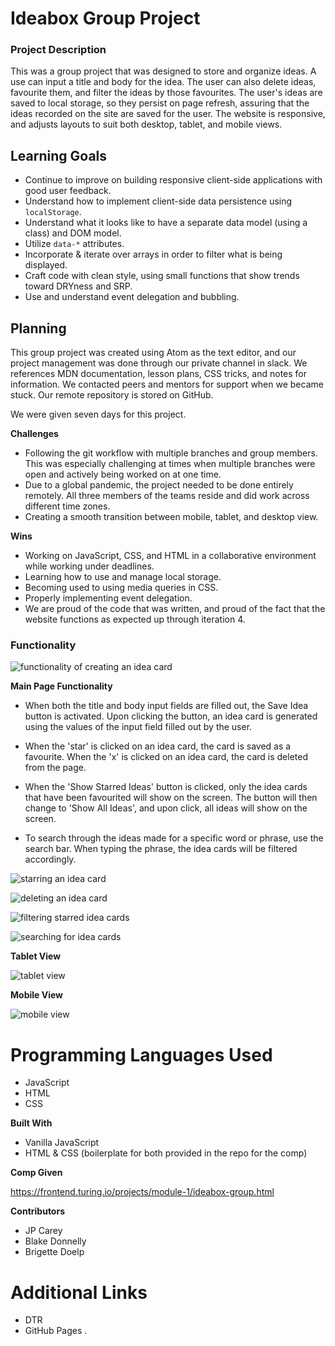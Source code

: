 # Ideabox Group Project

### Project Description ###

This was a group project that was designed to store and organize ideas. A use can input a title and body for the idea. The user can also delete ideas, favourite them, and filter the ideas by those favourites. The user's ideas are saved to local storage, so they persist on page refresh, assuring that the ideas recorded on the site are saved for the user. The website is responsive, and adjusts layouts to suit both desktop, tablet, and mobile views.

## Learning Goals ##

* Continue to improve on building responsive client-side applications with good user feedback.
* Understand how to implement client-side data persistence using `localStorage`.
* Understand what it looks like to have a separate data model (using a class) and DOM model.
* Utilize `data-*` attributes.
* Incorporate & iterate over arrays in order to filter what is being displayed.
* Craft code with clean style, using small functions that show trends toward DRYness and SRP.
* Use and understand event delegation and bubbling.

## Planning ##

This group project was created using Atom as the text editor, and our project management was done through our private channel in slack. We references MDN documentation, lesson plans, CSS tricks, and notes for information. We contacted peers and mentors for support when we became stuck. Our remote repository is stored on GitHub.

We were given seven days for this project.

**Challenges**

* Following the git workflow with multiple branches and group members. This was especially challenging at times when multiple branches were open and actively being worked on at one time.
* Due to a global pandemic, the project needed to be done entirely remotely. All three members of the teams reside and did work across different time zones.
* Creating a smooth transition between mobile, tablet, and desktop view.

**Wins**

* Working on JavaScript, CSS, and HTML in a collaborative environment while working under deadlines.
* Learning how to use and manage local storage.
* Becoming used to using media queries in CSS.
* Properly implementing event delegation.
* We are proud of the code that was written, and proud of the fact that the website functions as expected up through iteration 4.

### Functionality ###

![functionality of creating an idea card]()

**Main Page Functionality**

* When both the title and body input fields are filled out, the Save Idea button is activated. Upon clicking the button, an idea card is generated using the values of the input field filled out by the user.

* When the 'star' is clicked on an idea card, the card is saved as a favourite. When the 'x' is clicked on an idea card, the card is deleted from the page.

* When the 'Show Starred Ideas' button is clicked, only the idea cards that have been favourited will show on the screen. The button will then change to 'Show All Ideas', and upon click, all ideas will show on the screen.

* To search through the ideas made for a specific word or phrase, use the search bar. When typing the phrase, the idea cards will be filtered accordingly.

![starring an idea card]()

![deleting an idea card]()

![filtering starred idea cards]()

![searching for idea cards]()

**Tablet View**

![tablet view]()

**Mobile View**

![mobile view]()

# Programming Languages Used #

* JavaScript
* HTML
* CSS

**Built With**

* Vanilla JavaScript
* HTML & CSS (boilerplate for both provided in the repo for the comp)

**Comp Given**

https://frontend.turing.io/projects/module-1/ideabox-group.html

**Contributors**

* JP Carey
* Blake Donnelly
* Brigette Doelp

# Additional Links #

* DTR
* GitHub Pages
.
